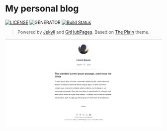 # My personal blog 

[![LICENSE](https://img.shields.io/badge/license-MIT-blue.svg)](LICENSE) ![GENERATOR](https://img.shields.io/badge/made_with-jekyll-blue.svg)
[![Build Status](https://travis-ci.com/jboockmann/jboockmann.github.io.svg?branch=master)](https://travis-ci.com/jboockmann/jboockmann.github.io)

> Powered by [Jekyll](https://jekyllrb.com/) and [GitHubPages](https://pages.github.com/). Based on [The Plain](https://github.com/heiswayi/the-plain) theme. 

[![demo](demo.png)](https://jboockmann.github.io/)
